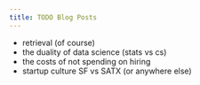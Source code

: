 ```yaml
---
title: TODO Blog Posts
---
```



- retrieval (of course)
- the duality of data science (stats vs cs)
- the costs of not spending on hiring
- startup culture SF vs SATX (or anywhere else)
